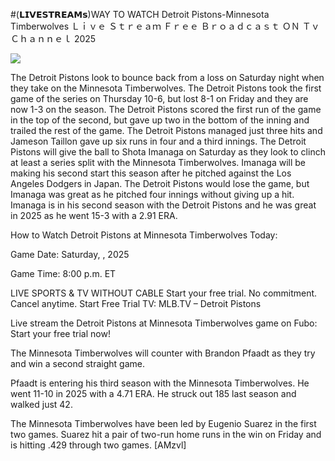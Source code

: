 #(𝗟𝗜𝗩𝗘𝗦𝗧𝗥𝗘𝗔𝗠𝘀)WAY TO WATCH Detroit Pistons-Minnesota Timberwolves Ｌｉｖｅ Ｓｔｒｅａｍ Ｆｒｅｅ Ｂｒｏａｄｃａｓｔ ＯＮ Ｔｖ Ｃｈａｎｎｅｌ  2025  
  
  
[![](https://i.imgur.com/qSNzIqt.png)](https://movie.rssnews.media/eKkXnTgd.php)  
  
The Detroit Pistons look to bounce back from a loss on Saturday night when they take on the Minnesota Timberwolves. The Detroit Pistons took the first game of the series on Thursday 10-6, but lost 8-1 on Friday and they are now 1-3 on the season. The Detroit Pistons scored the first run of the game in the top of the second, but gave up two in the bottom of the inning and trailed the rest of the game. The Detroit Pistons managed just three hits and Jameson Taillon gave up six runs in four and a third innings. The Detroit Pistons will give the ball to Shota Imanaga on Saturday as they look to clinch at least a series split with the Minnesota Timberwolves. Imanaga will be making his second start this season after he pitched against the Los Angeles Dodgers in Japan. The Detroit Pistons would lose the game, but Imanaga was great as he pitched four innings without giving up a hit. Imanaga is in his second season with the Detroit Pistons and he was great in 2025 as he went 15-3 with a 2.91 ERA.

How to Watch Detroit Pistons at Minnesota Timberwolves Today:

Game Date: Saturday, , 2025

Game Time: 8:00 p.m. ET

LIVE SPORTS & TV WITHOUT CABLE
Start your free trial. No commitment. Cancel anytime.
Start Free Trial
TV: MLB.TV – Detroit Pistons

Live stream the Detroit Pistons at Minnesota Timberwolves game on Fubo: Start your free trial now!

The Minnesota Timberwolves will counter with Brandon Pfaadt as they try and win a second straight game.

Pfaadt is entering his third season with the Minnesota Timberwolves. He went 11-10 in 2025 with a 4.71 ERA. He struck out 185 last season and walked just 42.

The Minnesota Timberwolves have been led by Eugenio Suarez in the first two games. Suarez hit a pair of two-run home runs in the win on Friday and is hitting .429 through two games. [AMzvl]